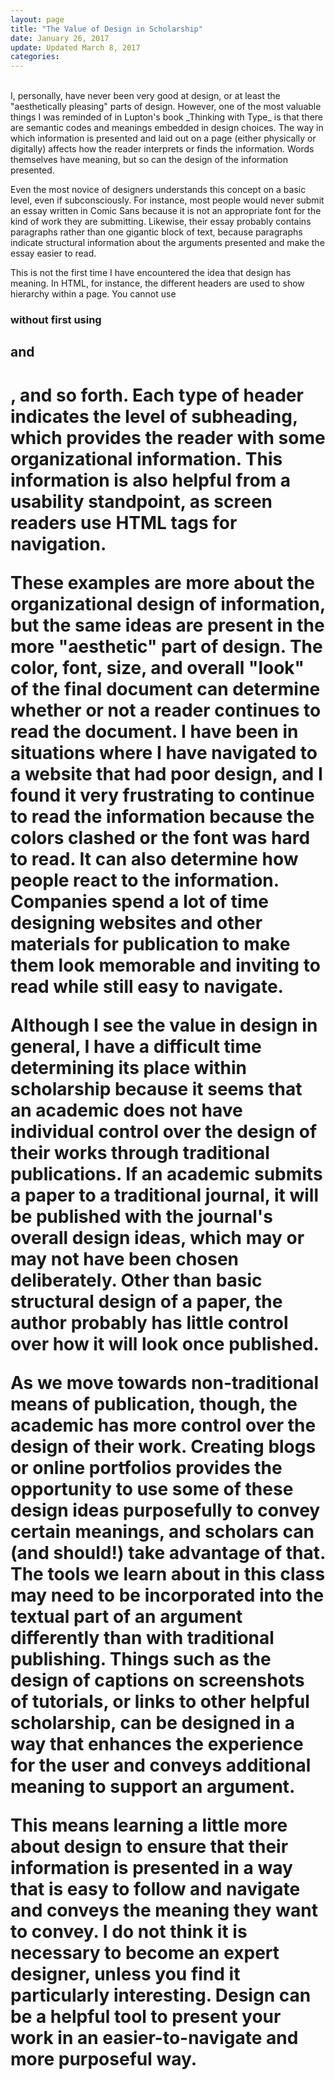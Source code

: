 ```yaml
---
layout: page
title: "The Value of Design in Scholarship"
date: January 26, 2017
update: Updated March 8, 2017
categories:
---
```

<br/>
I, personally, have never been very good at design, or at least the "aesthetically pleasing" parts of design. However, one of the most valuable things I was reminded of in Lupton's book _Thinking with Type_ is that there are semantic codes and meanings embedded in design choices. The way in which information is presented and laid out on a page (either physically or digitally) affects how the reader interprets or finds the information. Words themselves have meaning, but so can the design of the information presented.

Even the most novice of designers understands this concept on a basic level, even if subconsciously. For instance, most people would never submit an essay written in Comic Sans because it is not an appropriate font for the kind of work they are submitting. Likewise, their essay probably contains paragraphs rather than one gigantic block of text, because paragraphs indicate structural information about the arguments presented and make the essay easier to read.

This is not the first time I have encountered the idea that design has meaning. In HTML, for instance, the different headers are used to show hierarchy within a page. You cannot use <h3> without first using <h2> and <h1>, and so forth. Each type of header indicates the level of subheading, which provides the reader with some organizational information. This information is also helpful from a usability standpoint, as screen readers use HTML tags for navigation.

These examples are more about the organizational design of information, but the same ideas are present in the more "aesthetic" part of design. The color, font, size, and overall "look" of the final document can determine whether or not a reader continues to read the document. I have been in situations where I have navigated to a website that had poor design, and I found it very frustrating to continue to read the information because the colors clashed or the font was hard to read. It can also determine how people react to the information. Companies spend a lot of time designing websites and other materials for publication to make them look memorable and inviting to read while still easy to navigate.

Although I see the value in design in general, I have a difficult time determining its place within scholarship because it seems that an academic does not have individual control over the design of their works through traditional publications. If an academic submits a paper to a traditional journal, it will be published with the journal's overall design ideas, which may or may not have been chosen deliberately. Other than basic structural design of a paper, the author probably has little control over how it will look once published.

As we move towards non-traditional means of publication, though, the academic has more control over the design of their work. Creating blogs or online portfolios provides the opportunity to use some of these design ideas purposefully to convey certain meanings, and scholars can (and should!) take advantage of that. The tools we learn about in this class may need to be incorporated into the textual part of an argument differently than with traditional publishing. Things such as the design of captions on screenshots of tutorials, or links to other helpful scholarship, can be designed in a way that enhances the experience for the user and conveys additional meaning to support an argument.

This means learning a little more about design to ensure that their information is presented in a way that is easy to follow and navigate and conveys the meaning they want to convey. I do not think it is necessary to become an expert designer, unless you find it particularly interesting. Design can be a helpful tool to present your work in an easier-to-navigate and more purposeful way.
